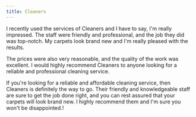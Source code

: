 ```yaml
---
title: Cleaners
---
```


I recently used the services of Cleaners and I have to say, I'm really impressed. The staff were friendly and professional, and the job they did was top-notch. My carpets look brand new and I'm really pleased with the results.

The prices were also very reasonable, and the quality of the work was excellent. I would highly recommend Cleaners to anyone looking for a reliable and professional cleaning service.

If you're looking for a reliable and affordable cleaning service, then Cleaners is definitely the way to go. Their friendly and knowledgeable staff are sure to get the job done right, and you can rest assured that your carpets will look brand new. I highly recommend them and I'm sure you won't be disappointed.!